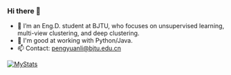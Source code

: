 <!--
**Lummer-Li/Lummer-Li** is a ✨ _special_ ✨ repository because its `README.md` (this file) appears on your GitHub profile.

Here are some ideas to get you started:

- 🔭 I’m currently working on ...
- 🌱 I’m currently learning ...
- 👯 I’m looking to collaborate on ...
- 🤔 I’m looking for help with ...
- 💬 Ask me about ...
- 📫 How to reach me: ...
- 😄 Pronouns: ...
- ⚡ Fun fact: ...
-->



### Hi there 👋

- 🔭 I’m an Eng.D. student at BJTU, who focuses on unsupervised learning, multi-view clustering, and deep clustering.
- 👯 I'm good at working with Python/Java. 
- 📫 Contact: pengyuanli@bjtu.edu.cn

[![MyStats](https://github-readme-stats.vercel.app/api?username=Lummer-Li)]()
